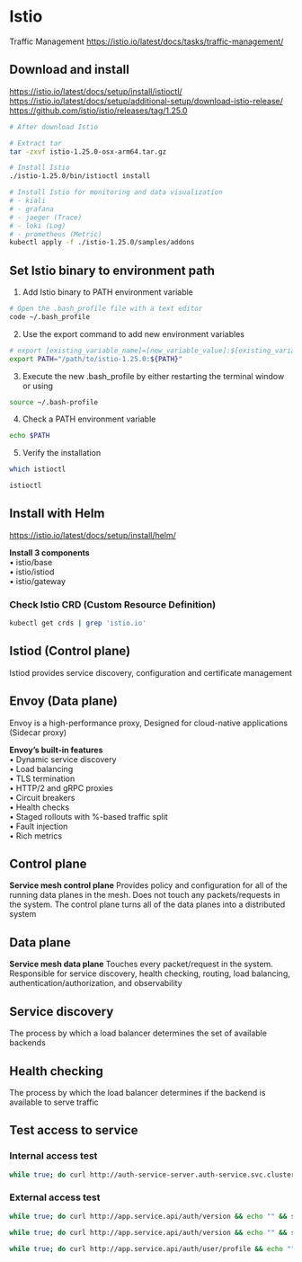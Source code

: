 # Istio
Traffic Management https://istio.io/latest/docs/tasks/traffic-management/

## Download and install
https://istio.io/latest/docs/setup/install/istioctl/ \
https://istio.io/latest/docs/setup/additional-setup/download-istio-release/ \
https://github.com/istio/istio/releases/tag/1.25.0

``` bash
# After download Istio

# Extract tar
tar -zxvf istio-1.25.0-osx-arm64.tar.gz

# Install Istio
./istio-1.25.0/bin/istioctl install

# Install Istio for monitoring and data visualization
# - kiali
# - grafana
# - jaeger (Trace)
# - loki (Log)
# - prometheus (Metric)
kubectl apply -f ./istio-1.25.0/samples/addons
```

## Set Istio binary to environment path
1. Add Istio binary to PATH environment variable
``` bash
# Open the .bash_profile file with a text editor
code ~/.bash_profile
```
2. Use the export command to add new environment variables
``` bash
# export [existing_variable_name]=[new_variable_value]:$[existing_variable_name]
export PATH="/path/to/istio-1.25.0:${PATH}"
```
3. Execute the new .bash_profile by either restarting the terminal window or using
``` bash
source ~/.bash-profile
```
4. Check a PATH environment variable
``` bash
echo $PATH
```
5. Verify the installation
``` bash
which istioctl

istioctl
```

## Install with Helm
https://istio.io/latest/docs/setup/install/helm/

**Install 3 components** \
• istio/base \
• istio/istiod \
• istio/gateway

### Check Istio CRD (Custom Resource Definition)
``` bash
kubectl get crds | grep 'istio.io'
```

## Istiod (Control plane)
Istiod provides service discovery, configuration and certificate management

## Envoy (Data plane)
Envoy is a high-performance proxy, Designed for cloud-native applications (Sidecar proxy)

**Envoy’s built-in features** \
• Dynamic service discovery \
• Load balancing \
• TLS termination \
• HTTP/2 and gRPC proxies \
• Circuit breakers \
• Health checks \
• Staged rollouts with %-based traffic split \
• Fault injection \
• Rich metrics

## Control plane
**Service mesh control plane** Provides policy and configuration for all of the running data planes in the mesh. Does not touch any packets/requests in the system. The control plane turns all of the data planes into a distributed system

## Data plane
**Service mesh data plane** Touches every packet/request in the system. Responsible for service discovery, health checking, routing, load balancing, authentication/authorization, and observability

## Service discovery
The process by which a load balancer determines the set of available backends

## Health checking
The process by which the load balancer determines if the backend is available to serve traffic

## Test access to service
### Internal access test
``` bash
while true; do curl http://auth-service-server.auth-service.svc.cluster.local:3000/version && echo "" && sleep 1; done
```

### External access test
``` bash
while true; do curl http://app.service.api/auth/version && echo "" && sleep 0.5; done

while true; do curl http://app.service.api/auth/version && echo "" && sleep 1; done

while true; do curl http://app.service.api/auth/user/profile && echo "" && sleep 1; done
```